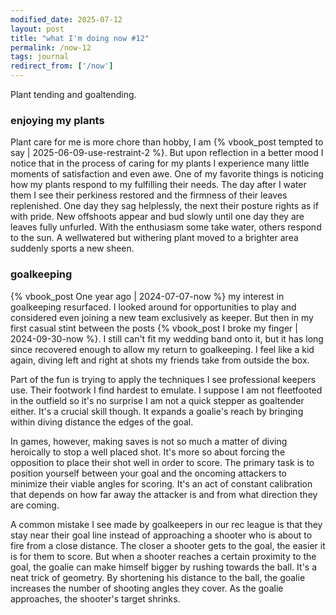 ```yaml
---
modified_date: 2025-07-12
layout: post
title: "what I'm doing now #12"
permalink: /now-12
tags: journal
redirect_from: ['/now']
---
```


Plant tending and goaltending.
<!--more-->

### enjoying my plants

Plant care for me is more chore than hobby, I am {% vbook_post tempted to say | 2025-06-09-use-restraint-2 %}.
But upon reflection in a better mood I notice that in the process of caring for my plants I experience many little moments of satisfaction and even awe.
One of my favorite things is noticing how my plants respond to my fulfilling their needs.
The day after I water them I see their perkiness restored and the firmness of their leaves replenished.
One day they sag helplessly, the next their posture rights as if with pride.
New offshoots appear and bud slowly until one day they are leaves fully unfurled.
With the enthusiasm some take water, others respond to the sun.
A wellwatered but withering plant moved to a brighter area suddenly sports a new sheen.

### goalkeeping

{% vbook_post One year ago | 2024-07-07-now %} my interest in goalkeeping resurfaced.
I looked around for opportunities to play and considered even joining a new team exclusively as keeper.
But then in my first casual stint between the posts {% vbook_post I broke my finger | 2024-09-30-now %}.
I still can't fit my wedding band onto it, but it has long since recovered enough to allow my return to goalkeeping.
I feel like a kid again, diving left and right at shots my friends take from outside the box.

Part of the fun is trying to apply the techniques I see professional keepers use.
Their footwork I find hardest to emulate.
I suppose I am not fleetfooted in the outfield so it's no surprise I am not a quick stepper as goaltender either.
It's a crucial skill though.
It expands a goalie's reach by bringing within diving distance the edges of the goal.

In games, however, making saves is not so much a matter of diving heroically to stop a well placed shot.
It's more so about forcing the opposition to place their shot well in order to score.
The primary task is to position yourself between your goal and the oncoming attackers to minimize their viable angles for scoring.
It's an act of constant calibration that depends on how far away the attacker is and from what direction they are coming.

A common mistake I see made by goalkeepers in our rec league is that they stay near their goal line instead of approaching a shooter who is about to fire from a close distance.
The closer a shooter gets to the goal, the easier it is for them to score.
But when a shooter reaches a certain proximity to the goal, the goalie can make himself bigger by rushing towards the ball.
It's a neat trick of geometry.
By shortening his distance to the ball, the goalie increases the number of shooting angles they cover.
As the goalie approaches, the shooter's target shrinks.